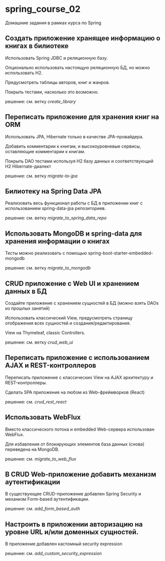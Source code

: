 # spring_course_02

Домашние задания в рамках курса по Spring


## Создать приложение хранящее информацию о книгах в билиотеке

Использовать Spring JDBC и реляционную базу.

Опционально использовать настоящую реляционную БД, но можно использовать H2.

Предусмотреть таблицы авторов, книг и жанров.

Покрыть тестами, насколько это возможно.
 
решение: см. ветку _create_library_


## Переписать приложение для хранения книг на ORM

Использовать JPA, Hibernate только в качестве JPA-провайдера.

Добавить комментарии к книгам, и высокоуровневые сервисы, оставляющие комментарии к книгам.

Покрыть DAO тестами используя H2 базу данных и соответствующий H2 Hibernate-диалект 

решение: см. ветку _migrate-to-jpa_


## Билиотеку на Spring Data JPA

Реализовать весь функционал работы с БД в приложении книг с использованием spring-data-jpa репозиториев. 

решение: см. ветку _migrate_to_spring_data_repo_


## Использовать MongoDB и spring-data для хранения информации о книгах

Тесты можно реализовать с помощью spring-boot-starter-embedded-mongodb 

решение: см. ветку _migrate_to_mongodb_


## CRUD приложение с Web UI и хранением данных в БД

Создайте приложение с хранением сущностей в БД (можно взять DAOs из прошлых занятий)

Использовать классический View, предусмотреть страницу отображения всех сущностей и создания/редактирования.

View на Thymeleaf, classic Controllers. 

решение: см. ветку _crud_web_ui_


## Переписать приложение с использованием AJAX и REST-контроллеров

Переписать приложение с классических View на AJAX архитектуру и REST-контроллеры.

Сделать SPA приложение на любом из Web-фреймворков (React)

решение: см. _crud_rest_react_


## Использовать WebFlux

Вместо классического потока и embedded Web-сервера использован WebFlux.
 
Для избавления от блокирующих элементов база данных (снова) переведена на MongoDB.

решение: см. _migrate_to_web_flux_


## В CRUD Web-приложение добавить механизм аутентификации

В существующее CRUD-приложение добавлен Spring Security и механизм Form-based аутентификации.

решение: см. _add_form_based_auth_


## Настроить в приложении авторизацию на уровне URL и/или доменных сущностей. 

В приложение добавлен кастомный security expression

решение: см. _add_custom_security_expression_